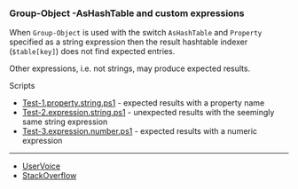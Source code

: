 
### Group-Object -AsHashTable and custom expressions

When `Group-Object` is used with the switch `AsHashTable` and `Property`
specified as a string expression then the result hashtable indexer
(`$table[key]`) does not find expected entries.

Other expressions, i.e. not strings, may produce expected results.

Scripts

- [Test-1.property.string.ps1](Test-1.property.string.ps1) - expected results with a property name
- [Test-2.expression.string.ps1](Test-2.expression.string.ps1) - unexpected results with the seemingly same string expression
- [Test-3.expression.number.ps1](Test-3.expression.number.ps1) - expected results with a numeric expression

***

- [UserVoice](https://windowsserver.uservoice.com/forums/301869-powershell/suggestions/15053526--bug-group-object-with-ashashtable-and-custom-ex)
- [StackOverflow](http://stackoverflow.com/questions/28190053/group-object-diffencies-with-or-without-code-block)
